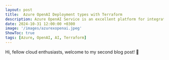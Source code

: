 ```yaml
---
layout: post
title:  Azure OpenAI Deployment types with Terraform
description: Azure OpenAI Service is an excellent platform for integrating advanced AI into applications. However, it's crucial to understand the deployment types and their implications on resiliency, availability, and performance. We'll explore the essential topics and use Terraform code examples to help implement these concepts effectively.
date: 2024-10-31 12:00:00 +0300
image: '/images/azurexopenai.jpeg'
ShowToc: true
tags: [Azure, OpenAI, AI, Terraform]
---
```

Hi, fellow cloud enthusiasts, welcome to my second blog post! 👋